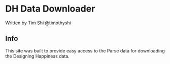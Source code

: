 DH Data Downloader
==================

Written by Tim Shi @timothyshi

Info
----

This site was built to provide easy access to the Parse data for downloading the Designing Happiness data. 